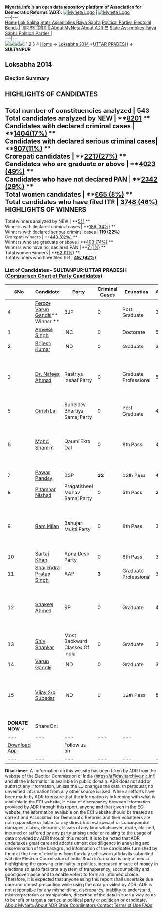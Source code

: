 **Myneta.info is an open data repository platform of Association for Democratic Reforms (ADR).**
[![Myneta Logo](https://www.myneta.info/lib/img/myneta-logo.png)](https://www.myneta.info/) | [![Myneta Logo](https://www.myneta.info/lib/img/adr-logo.png)](https://adrindia.org)  
---|---  
[Home](https://www.myneta.info/) [Lok Sabha](https://www.myneta.info/#ls "Lok Sabha") [ State Assemblies ](https://www.myneta.info/#sa "State Assemblies") [Rajya Sabha](https://www.myneta.info/#rs "Rajya Sabha") [Political Parties ](https://www.myneta.info/party "Political Parties") [ Electoral Bonds ](https://www.myneta.info/electoral_bonds "Electoral Bonds") [ || माय नेता हिंदी में || ](https://translate.google.co.in/translate?prev=hp&hl=en&js=y&u=www.myneta.info&sl=en&tl=hi&history_state0=) [ About MyNeta ](https://adrindia.org/content/about-myneta) [ About ADR ](https://adrindia.org/about-adr/who-we-are) [☰](javascript:void\(0\))
[ State Assemblies ](https://www.myneta.info/#sa "State Assemblies") [ Rajya Sabha ](https://www.myneta.info/#rs "Rajya Sabha") [ Political Parties ](https://www.myneta.info/party "Political Parties")
|   
---|---  
![](https://www.myneta.info/lib/img/banner/banner-1.png)![](https://www.myneta.info/lib/img/banner/banner-2.png)![](https://www.myneta.info/lib/img/banner/banner-3.png)![](https://www.myneta.info/lib/img/banner/banner-4.png)
1  2  3  4 
[Home](https://www.myneta.info/) → [Loksabha 2014](https://www.myneta.info/ls2014/)→[UTTAR PRADESH](https://www.myneta.info/ls2014/index.php?action=show_constituencies&state_id=24) → **SULTANPUR**
### 
## Loksabha 2014
###  Election Summary 
HIGHLIGHTS OF CANDIDATES  
---  
Total number of constituencies analyzed |  543   
Total candidates analyzed by NEW | **[8201](https://www.myneta.info/ls2014/index.php?action=summary&subAction=candidates_analyzed&sort=candidate#summary) **  
Candidates with declared criminal cases | **[1404(17%)](https://www.myneta.info/ls2014/index.php?action=summary&subAction=crime&sort=candidate#summary) **  
Candidates with declared serious criminal cases| **[907(11%)](https://www.myneta.info/ls2014/index.php?action=summary&subAction=serious_crime&sort=candidate#summary) **  
Crorepati candidates | **[2217(27%)](https://www.myneta.info/ls2014/index.php?action=summary&subAction=crorepati&sort=candidate#summary) **  
Candidates who are graduate or above | **[4023 (49%)](https://www.myneta.info/ls2014/index.php?action=summary&subAction=education&sort=candidate#summary) **  
Candidates who have not declared PAN | **[2342 (29%)](https://www.myneta.info/ls2014/index.php?action=summary&subAction=without_pan&sort=candidate#summary) **  
Total women candidates | **[665 (8%)](https://www.myneta.info/ls2014/index.php?action=summary&subAction=women_candidate&sort=candidate#summary) **  
Total candidates who have filed ITR | [**3748 (46%)**](https://www.myneta.info/ls2014/index.php?action=summary&subAction=filed_itr&sort=candidate#summary)  
HIGHLIGHTS OF WINNERS  
---  
Total winners analyzed by NEW | **[541](https://www.myneta.info/ls2014/index.php?action=summary&subAction=winner_analyzed&sort=candidate#summary) **  
Winners with declared criminal cases | **[186 (34%)](https://www.myneta.info/ls2014/index.php?action=summary&subAction=winner_crime&sort=candidate#summary) **  
Winners with declared serious criminal cases | **[119 (22%)](https://www.myneta.info/ls2014/index.php?action=summary&subAction=winner_serious_crime&sort=candidate#summary)**  
Crorepati winners | **[443 (82%)](https://www.myneta.info/ls2014/index.php?action=summary&subAction=winner_crorepati&sort=candidate#summary) **  
Winners who are graduate or above | **[403 (74%)](https://www.myneta.info/ls2014/index.php?action=summary&subAction=winner_education&sort=candidate#summary) **  
Winners who have not declared PAN | **[7 (1%)](https://www.myneta.info/ls2014/index.php?action=summary&subAction=winner_without_pan&sort=candidate#summary) **  
Total women winners | **[62 (11%)](https://www.myneta.info/ls2014/index.php?action=summary&subAction=winner_women&sort=candidate#summary) **  
Total winners who have filed ITR | [**497 (92%)**](https://www.myneta.info/ls2014/index.php?action=summary&subAction=winner_filed_itr&sort=candidate#summary)  
### List of Candidates - SULTANPUR:UTTAR PRADESH ([Comparison Chart of Party Candidates](https://www.myneta.info/ls2014/comparisonchart.php?constituency_id=241))
SNo | Candidate| Party| Criminal Cases| Education| Age| Total Assets| Liabilities  
---|---|---|---|---|---|---|---  
4  | [Feroze Varun Gandhi](https://www.myneta.info/ls2014/candidate.php?candidate_id=8109)** Winner ** | BJP | 0 | Post Graduate| 34 | Rs 35,73,18,699 ~ 35 Crore+ | Rs 1,81,19,000 ~ 1 Crore+  
1  | [Ameeta Singh](https://www.myneta.info/ls2014/candidate.php?candidate_id=8115) | INC | 0 | Doctorate| 51 | Rs 34,60,33,232 ~ 34 Crore+ | Rs 3,84,041 ~ 3 Lacs+  
2  | [Brijesh Kumar](https://www.myneta.info/ls2014/candidate.php?candidate_id=8117) | IND | 0 | Graduate| 34 | Rs 62,800 ~ 62 Thou+ | Rs 0 ~   
3  | [Dr. Nafees Ahmad](https://www.myneta.info/ls2014/candidate.php?candidate_id=8110) | Rastriya Insaaf Party | 0 | Graduate Professional| 54 | ![](https://myneta.info/image_v2.php?myneta_folder=ls2014&candidate_id=8110&col=ta) | ![](https://myneta.info/image_v2.php?myneta_folder=ls2014&candidate_id=8110&col=lia)  
5  | [Girish Lal](https://www.myneta.info/ls2014/candidate.php?candidate_id=8111) | Suheldev Bhartiya Samaj Party | 0 | Post Graduate| 44 | Rs 19,15,000 ~ 19 Lacs+ | Rs 0 ~   
6  | [Mohd Shamim](https://www.myneta.info/ls2014/candidate.php?candidate_id=8447) | Qaumi Ekta Dal | 0 | 8th Pass| 49 | ![](https://myneta.info/image_v2.php?myneta_folder=ls2014&candidate_id=8447&col=ta) | ![](https://myneta.info/image_v2.php?myneta_folder=ls2014&candidate_id=8447&col=lia)  
7  | [Pawan Pandey](https://www.myneta.info/ls2014/candidate.php?candidate_id=8446) | BSP | **32** | 12th Pass| 46 | Rs 4,30,45,869 ~ 4 Crore+ | Rs 9,71,957 ~ 9 Lacs+  
8  | [Pitambar Nishad](https://www.myneta.info/ls2014/candidate.php?candidate_id=8116) | Pragatisheel Manav Samaj Party | 0 | 5th Pass| 27 | Rs 12,24,000 ~ 12 Lacs+ | Rs 0 ~   
9  | [Ram Milan](https://www.myneta.info/ls2014/candidate.php?candidate_id=8625) | Bahujan Mukti Party | 0 | 8th Pass| 33 | ![](https://myneta.info/image_v2.php?myneta_folder=ls2014&candidate_id=8625&col=ta) | ![](https://myneta.info/image_v2.php?myneta_folder=ls2014&candidate_id=8625&col=lia)  
10  | [Sartaj Khan](https://www.myneta.info/ls2014/candidate.php?candidate_id=8114) | Apna Desh Party | 0 | 8th Pass| 32 | Rs 2,40,000 ~ 2 Lacs+ | Rs 0 ~   
11  | [Shailendra Pratap Singh](https://www.myneta.info/ls2014/candidate.php?candidate_id=8112) | AAP | **3** | Graduate Professional| 39 | Rs 9,04,02,574 ~ 9 Crore+ | Rs 1,50,26,000 ~ 1 Crore+  
12  | [Shakeel Ahmed](https://www.myneta.info/ls2014/candidate.php?candidate_id=8444) | SP | 0 | Graduate| 48 | ![](https://myneta.info/image_v2.php?myneta_folder=ls2014&candidate_id=8444&col=ta) | ![](https://myneta.info/image_v2.php?myneta_folder=ls2014&candidate_id=8444&col=lia)  
13  | [Shiv Shankar](https://www.myneta.info/ls2014/candidate.php?candidate_id=8113) | Most Backward Classes Of India | 0 | Graduate| 31 | Rs 85,158 ~ 85 Thou+ | Rs 0 ~   
14  | [Varun Gandhi](https://www.myneta.info/ls2014/candidate.php?candidate_id=8628) | IND | 0 | Graduate| 30 | Rs 36,05,200 ~ 36 Lacs+ | Rs 35,000 ~ 35 Thou+  
15  | [Vijay S/o Subedar](https://www.myneta.info/ls2014/candidate.php?candidate_id=8627) | IND | 0 | 12th Pass| 50 | ![](https://myneta.info/image_v2.php?myneta_folder=ls2014&candidate_id=8627&col=ta) | ![](https://myneta.info/image_v2.php?myneta_folder=ls2014&candidate_id=8627&col=lia)  
|  **DONATE NOW** × |  Share On:  | [](https://api.whatsapp.com/send?text=https%3A%2F%2Fmyneta.info%2Fpunjab2022%2Findex.php%3Faction%3Dshow_constituencies%26state_id%3D19) | [](https://www.facebook.com/sharer/sharer.php?u=https%3A%2F%2Fmyneta.info%2Fpunjab2022%2Findex.php%3Faction%3Dshow_constituencies%26state_id%3D19) | [](https://twitter.com/share?url=https%3A%2F%2Fmyneta.info%2Fpunjab2022%2Findex.php%3Faction%3Dshow_constituencies%26state_id%3D19)  
---|---|---|---|---  
| [ Download App ](https://play.google.com/store/apps/details?id=com.webrosoft.myneta1&pcampaignid=pcampaignidMKT-Other-global-all-co-prtnr-py-PartBadge-Mar2515-1) | [](https://play.google.com/store/apps/details?id=com.webrosoft.myneta1&pcampaignid=pcampaignidMKT-Other-global-all-co-prtnr-py-PartBadge-Mar2515-1) |  Follow us on  | [](https://www.facebook.com/adrindia.org/) | [](https://twitter.com/adrspeaks) | [](https://groups.google.com/g/national-election-watch?hl=en&pli=1) | [](https://www.instagram.com/adrspeaks/) | [](https://www.youtube.com/user/adrspeaks) | [](https://sharechat.com/profile/adrspeaks)  
---|---|---|---|---|---|---|---|---  
**Disclaimer:** All information on this website has been taken by ADR from the website of the Election Commission of India (https://affidavitarchive.nic.in/) and all the information is available in public domain. ADR does not add or subtract any information, unless the EC changes the data. In particular, no unverified information from any other source is used. While all efforts have been made by ADR to ensure that the information is in keeping with what is available in the ECI website, in case of discrepancy between information provided by ADR through this report, anyone and that given in the ECI website, the information available on the ECI website should be treated as correct and Association for Democratic Reforms and their volunteers are not responsible or liable for any direct, indirect special, or consequential damages, claims, demands, losses of any kind whatsoever, made, claimed, incurred or suffered by any party arising under or relating to the usage of data provided by ADR through this report. It is to be noted that ADR undertakes great care and adopts utmost due diligence in analysing and dissemination of the background information of the candidates furnished by them at the time of elections from the duly self-sworn affidavits submitted with the Election Commission of India. Such information is only aimed at highlighting the growing criminality in politics, increased misuse of money in elections so as to facilitate a system of transparency, accountability and good governance and to enable voters to form an informed choice. Therefore, it is expected that anyone using this report shall undertake due care and utmost precaution while using the data provided by ADR. ADR is not responsible for any mishandling, discrepancy, inability to understand, misinterpretation or manipulation, distortion of the data in such a way so as to benefit or target a particular political party or politician or candidate. 
[ About MyNeta ](https://adrindia.org/content/about-myneta) [ About ADR ](https://adrindia.org/about-adr/who-we-are) [ State Coordinators ](https://adrindia.org/about-adr/state-coordinators) [ Contact ](https://adrindia.org/contact-us) [ Terms of Use ](https://adrindia.org/content/adr-terms-use) [ FAQs ](https://adrindia.org/content/faqs)
